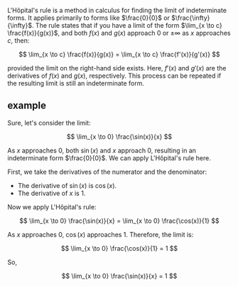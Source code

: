 L'Hôpital's rule is a method in calculus for finding the limit of indeterminate forms. It applies primarily to forms like $\frac{0}{0}$ or $\frac{\infty}{\infty}$. The rule states that if you have a limit of the form $\lim_{x \to c} \frac{f(x)}{g(x)}$, and both $f(x)$ and $g(x)$ approach 0 or $\pm \infty$ as $x$ approaches $c$, then:

$$
\lim_{x \to c} \frac{f(x)}{g(x)} = \lim_{x \to c} \frac{f'(x)}{g'(x)}
$$

provided the limit on the right-hand side exists. Here, $f'(x)$ and $g'(x)$ are the derivatives of $f(x)$ and $g(x)$, respectively. This process can be repeated if the resulting limit is still an indeterminate form.

## example 
Sure, let's consider the limit:

$$
\lim_{x \to 0} \frac{\sin(x)}{x}
$$

As $x$ approaches 0, both $\sin(x)$ and $x$ approach 0, resulting in an indeterminate form $\frac{0}{0}$. We can apply L'Hôpital's rule here.

First, we take the derivatives of the numerator and the denominator:

- The derivative of $\sin(x)$ is $\cos(x)$.
- The derivative of $x$ is 1.

Now we apply L'Hôpital's rule:

$$
\lim_{x \to 0} \frac{\sin(x)}{x} = \lim_{x \to 0} \frac{\cos(x)}{1}
$$

As $x$ approaches 0, $\cos(x)$ approaches 1. Therefore, the limit is:

$$
\lim_{x \to 0} \frac{\cos(x)}{1} = 1
$$

So,

$$
\lim_{x \to 0} \frac{\sin(x)}{x} = 1
$$